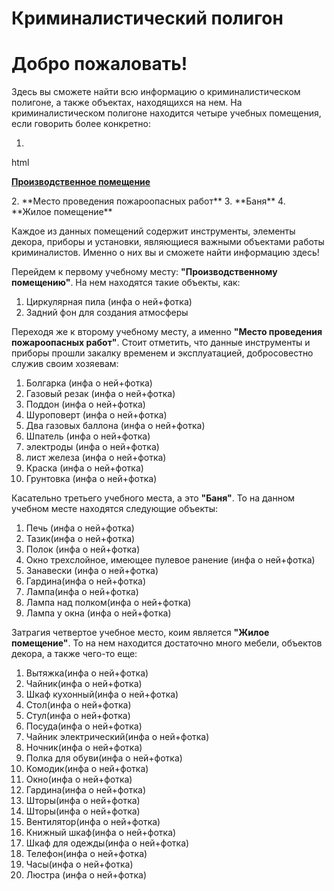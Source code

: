 # Криминалистический полигон 
# Добро пожаловать! 
Здесь вы сможете найти всю информацию о криминалистическом полигоне, а также объектах, находящихся на нем. На криминалистическом полигоне находится четыре учебных помещения, если говорить более конкретно:

1.
html
<!DOCTYPE html>
<html>
</head>
<body>

  <a href="about.html">**Производственное помещение**</a>

</body>
</html>
2. **Место проведения пожароопасных работ**
3. **Баня**
4. **Жилое помещение**

Каждое из данных помещений содержит инструменты, элементы декора, приборы и установки, являющиеся важными объектами работы криминалистов. Именно о них вы и сможете найти информацию здесь!


Перейдем к первому учебному месту: **"Производственному помещению"**. На нем находятся такие объекты, как: 
1. Циркулярная пила (инфа о ней+фотка)
2. Задний фон для создания атмосферы

Переходя же к второму учебному месту, а именно **"Место проведения пожароопасных работ"**. Стоит отметить, что данные инструменты и приборы прошли закалку временем и эксплуатацией, добросовестно служив своим хозяевам:
1. Болгарка (инфа о ней+фотка)
2. Газовый резак (инфа о ней+фотка)
3. Поддон (инфа о ней+фотка)
4. Шуроповерт (инфа о ней+фотка)
5. Два газовых баллона (инфа о ней+фотка)
6. Шпатель (инфа о ней+фотка)
7. электроды (инфа о ней+фотка)
8. лист железа (инфа о ней+фотка)
9. Краска (инфа о ней+фотка)
10. Грунтовка (инфа о ней+фотка)


Касательно третьего учебного места, а это **"Баня"**. То на данном учебном месте находятся следующие объекты:
1. Печь (инфа о ней+фотка)
2. Тазик(инфа о ней+фотка)
3. Полок (инфа о ней+фотка)
4. Окно трехслойное, имеющее пулевое ранение (инфа о ней+фотка)
5. Занавески (инфа о ней+фотка)
6. Гардина(инфа о ней+фотка)
7. Лампа(инфа о ней+фотка)
8. Лампа над полком(инфа о ней+фотка)
9. Лампа у окна (инфа о ней+фотка)

Затрагия четвертое учебное место, коим является **"Жилое помещение"**. То на нем находится достаточно много мебели, объектов декора, а также чего-то еще:
1. Вытяжка(инфа о ней+фотка)
2. Чайник(инфа о ней+фотка)
3. Шкаф кухонный(инфа о ней+фотка)
4. Стол(инфа о ней+фотка)
5. Стул(инфа о ней+фотка)
6. Посуда(инфа о ней+фотка)
7. Чайник электрический(инфа о ней+фотка)
8. Ночник(инфа о ней+фотка)
9. Полка для обуви(инфа о ней+фотка)
10. Комодик(инфа о ней+фотка)
11. Окно(инфа о ней+фотка)
12. Гардина(инфа о ней+фотка)
13. Шторы(инфа о ней+фотка)
14. Шторы(инфа о ней+фотка)
15. Вентилятор(инфа о ней+фотка)
16. Книжный шкаф(инфа о ней+фотка)
17. Шкаф для одежды(инфа о ней+фотка)
18. Телефон(инфа о ней+фотка)
19. Часы(инфа о ней+фотка)
20. Люстра (инфа о ней+фотка)

